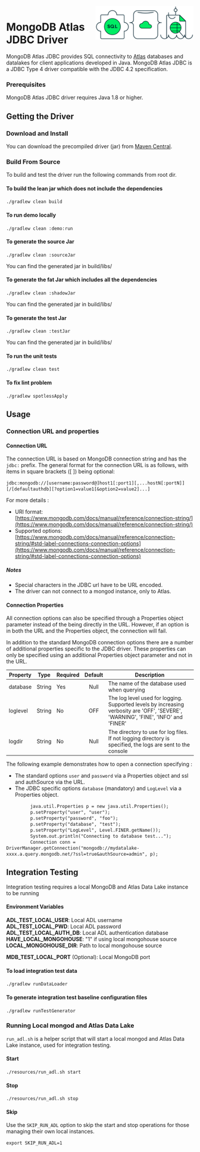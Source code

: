<img height="90" alt="MongoDB Atlas JDBC Driver" align="right" src="resources/media/MongoDBAtlasJDBC.png" />

# MongoDB Atlas JDBC Driver

MongoDB Atlas JDBC provides SQL connectivity to [Atlas](https://www.mongodb.com/atlas) databases and datalakes for client applications developed in Java.
MongoDB Atlas JDBC is a JDBC Type 4 driver compatible with the JDBC 4.2 specification.

### Prerequisites
MongoDB Atlas JDBC driver requires Java 1.8 or higher.

## Getting the Driver

### Download and Install
You can download the precompiled driver (jar) from [Maven Central](https://search.maven.org/artifact/org.mongodb/mongodb-jdbc).

### Build From Source
To build and test the driver run the following commands from root dir.

#### To build the lean jar which does not include the dependencies
```
./gradlew clean build
```

#### To run demo locally
```
./gradlew clean :demo:run
```

#### To generate the source Jar
```
./gradlew clean :sourceJar  
```
You can find the generated jar in build/libs/

#### To generate the fat Jar which includes all the dependencies
```
./gradlew clean :shadowJar
```
You can find the generated jar in build/libs/

#### To generate the test Jar
```
./gradlew clean :testJar  
```
You can find the generated jar in build/libs/

#### To run the unit tests
```
./gradlew clean test
```

#### To fix lint problem
```
./gradlew spotlessApply
```

## Usage

### Connection URL and properties

#### Connection URL
The connection URL is based on MongoDB connection string and has the `jdbc:` prefix.
The general format for the connection URL is as follows, with items in square brackets ([ ]) being optional:
```
jdbc:mongodb://[username:password@]host1[:port1][,...hostN[:portN]][/[defaultauthdb][?option1=value1[&option2=value2]...]
```

For more details :
- URI format: [https://www.mongodb.com/docs/manual/reference/connection-string/](https://www.mongodb.com/docs/manual/reference/connection-string/)
- Supported options: [https://www.mongodb.com/docs/manual/reference/connection-string/#std-label-connections-connection-options](https://www.mongodb.com/docs/manual/reference/connection-string/#std-label-connections-connection-options)

##### Notes
- Special characters in the JDBC url have to be URL encoded.
- The driver can not connect to a mongod instance, only to Atlas.

#### Connection Properties
All connection options can also be specified through a Properties object parameter instead of the being directly in the URL.
However, if an option is in both the URL and the Properties object, the connection will fail.

In addition to the standard MongoDB connection options there are a number of additional properties specific to the JDBC driver. 
These properties can only be specified using an additional Properties object parameter and not in the URL.

| Property                      | Type    | Required | Default | Description   |
| ----------------------------- | ------- | -------- | :-----: | ------------- |
| database                      | String  | Yes      | Null    | The name of the database used when querying |
| loglevel                      | String  | No       | OFF     | The log level used for logging. Supported levels by increasing verbosity are 'OFF', 'SEVERE', 'WARNING', 'FINE', 'INFO' and 'FINER' |
| logdir                        | String  | No       | Null    | The directory to use for log files. If not logging directory is specified, the logs are sent to the console |

The following example demonstrates how to open a connection specifying :
- The standard options `user` and `password` via a Properties object and ssl and authSource via the URL.
- The JDBC specific options `database` (mandatory) and `LogLevel` via a Properties object. 
```
         java.util.Properties p = new java.util.Properties();
         p.setProperty("user", "user");
         p.setProperty("password", "foo");
         p.setProperty("database", "test");
         p.setProperty("LogLevel", Level.FINER.getName());
         System.out.println("Connecting to database test...");
         Connection conn = DriverManager.getConnection("mongodb://mydatalake-xxxx.a.query.mongodb.net/?ssl=true&authSource=admin", p);
```

## Integration Testing
Integration testing requires a local MongoDB and Atlas Data Lake instance to be running
#### Environment Variables
**ADL_TEST_LOCAL_USER**: Local ADL username  
**ADL_TEST_LOCAL_PWD**: Local ADL password  
**ADL_TEST_LOCAL_AUTH_DB**: Local ADL authentication database  
**HAVE_LOCAL_MONGOHOUSE**: "1" if using local mongohouse source  
**LOCAL_MONGOHOUSE_DIR**: Path to local mongohouse source

**MDB_TEST_LOCAL_PORT** (Optional): Local MongoDB port

#### To load integration test data
```
./gradlew runDataLoader
```
#### To generate integration test baseline configuration files
```
./gradlew runTestGenerator  
```

### Running Local mongod and Atlas Data Lake
`run_adl.sh` is a helper script that will start a local mongod and Atlas Data Lake instance, used for integration testing.
#### Start 
```
./resources/run_adl.sh start
```
#### Stop
```
./resources/run_adl.sh stop
```
#### Skip
Use the `SKIP_RUN_ADL` option to skip the start and stop operations for those managing their own local instances.
```
export SKIP_RUN_ADL=1
```
